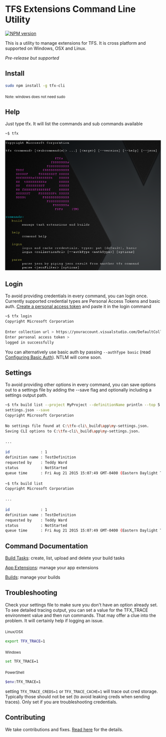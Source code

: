 # TFS Extensions Command Line Utility

[![NPM version](https://badge.fury.io/js/tfx-cli.png)](http://badge.fury.io/js/tfx-cli)

This is a utility to manage extensions for TFS.  It is cross platform and supported on Windows, OSX and Linux.

*Pre-release but supported*

## Install
```bash
sudo npm install -g tfx-cli
```
<sub>Note: windows does not need sudo</sub>

## Help
Just type tfx.  It will list the commands and sub commands available
```bash
~$ tfx
```
![tfs-cli](docs/tfx-cli.png "TFS cross platform command line")

## Login
To avoid providing credentials in every command, you can login once.
Currently supported credential types are Personal Access Tokens and basic auth.
[Create a personal access token](http://roadtoalm.com/2015/07/22/using-personal-access-tokens-to-access-visual-studio-online) and paste it in the login command
```bash
~$ tfx login
Copyright Microsoft Corporation

Enter collection url > https://youraccount.visualstudio.com/DefaultCollection
Enter personal access token > 
logged in successfully
```

You can alternatively use basic auth by passing `--authType basic` (read [Configuring Basic Auth](docs/configureBasicAuth.md)).  NTLM will come soon.

## Settings
To avoid providing other options in every command, you can save options out to a settings file by adding the --save flag and optionally including a settings output path.


```bash
~$ tfx build list --project MyProject --definitionName println --top 5 --settings my-
settings.json --save
Copyright Microsoft Corporation

No settings file found at C:\tfx-cli\_build\app\my-settings.json.
Saving CLI options to C:\tfx-cli\_build\app\my-settings.json.

...

id              : 1
definition name : TestDefinition
requested by    : Teddy Ward
status          : NotStarted
queue time      : Fri Aug 21 2015 15:07:49 GMT-0400 (Eastern Daylight Time)

~$ tfx build list
Copyright Microsoft Corporation

...

id              : 1
definition name : TestDefinition
requested by    : Teddy Ward
status          : NotStarted
queue time      : Fri Aug 21 2015 15:07:49 GMT-0400 (Eastern Daylight Time)
```

## Command Documentation
[Build Tasks](docs/buildtasks.md): create, list, upload and delete your build tasks

[App Extensions](docs/appext.md): manage your app extensions

[Builds](docs/builds.md): manage your builds

## Troubleshooting
Check your settings file to make sure you don't have an option already set.
To see detailed tracing output, you can set a value for the TFX_TRACE environment value and then run commands.  That may offer a clue into the problem.  It will certainly help if logging an issue.

<sub>Linux/OSX</sub>
```bash
export TFX_TRACE=1
```

<sub>Windows</sub>
```bash
set TFX_TRACE=1
```

<sub>PowerShell</sub>
```bash
$env:TFX_TRACE=1
```

setting `TFX_TRACE_CREDS=1` or `TFX_TRACE_CACHE=1` will trace out cred storage.  Typically those should not be set (to avoid leaking creds when sending traces).  Only set if you are troubleshooting credentials.

## Contributing

We take contributions and fixes.  [Read here](docs/contributions.md) for the details.
